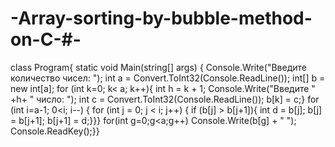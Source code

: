 # -Array-sorting-by-bubble-method-on-C-#-
class Program{
        static void Main(string[] args) {
            Console.Write("Введите количество чисел: ");
            int a = Convert.ToInt32(Console.ReadLine());
            int[] b = new int[a];
            for (int k=0; k< a; k++){
            int h = k + 1;
            Console.Write("Введите " +h+ " число: ");
            int c = Convert.ToInt32(Console.ReadLine());
            b[k] = c;}
            for (int i=a-1; 0<i; i--) {
                for (int j = 0; j < i; j++) {
                if (b[j] > b[j+1]){
                int d = b[j]; 
                b[j] = b[j+1];
                b[j+1] = d;}}}
            for(int g=0;g<a;g++)
            Console.Write(b[g] + " ");
            Console.ReadKey();}}
